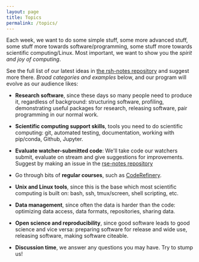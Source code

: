 ```yaml
---
layout: page
title: Topics
permalink: /topics/
---
```


Each week, we want to do some simple stuff, some more advanced stuff, some
stuff more towards software/programming, some stuff more towards
scientific computing/Linux.  Most important, we want to show you the
*spirit and joy of computing*.

See the full list of our latest ideas in [the rsh-notes
repository](https://github.com/ResearchSoftwareHour/rsh-notes) and
suggest more there.  *Broad categories and examples* below, and our
program will evolve as our audience likes:


* **Research software**, since these days so many people need to
  produce it, regardless of background: structuring software,
  profiling, demonstrating useful packages for research, releasing
  software, pair programming in our normal work.

* **Scientific computing support skills**, tools you need to do
  scientific computing: git, automated testing, documentation, working
  with pip/conda, Github, Jupyter.

* **Evaluate watcher-submitted code**: We'll take code our watchers
  submit, evaluate on stream and give suggestions for improvements. Suggest by making an
  issue in the [rse-notes
  repository](https://github.com/ResearchSoftwareHour/rsh-notes)

* Go through bits of **regular courses**, such as
  [CodeRefinery](https://coderefinery.org/lessons/).

* **Unix and Linux tools**, since this is the base which most
  scientific computing is built on: bash, ssh, tmux/screen, shell
  scripting, etc.

* **Data management**, since often the data is harder than the code:
  optimizing data access, data formats, repositories, sharing data.

* **Open science and reproducibility**, since good software leads to
  good science and vice versa: preparing software for release and wide
  use, releasing software, making software citeable.

* **Discussion time**, we answer any questions you may have.  Try to
  stump us!

